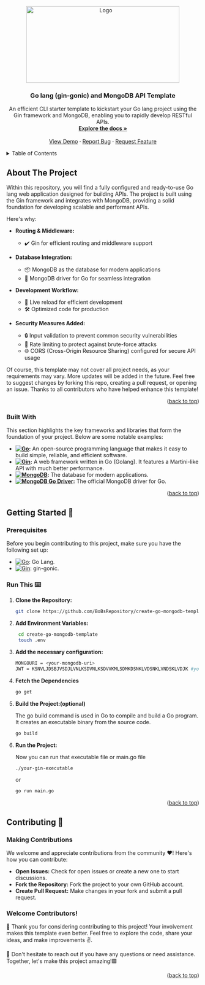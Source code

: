 <a name="readme-top"></a>
<div align="center">
  <a href="https://github.com/BoBsRepository">
    <img src="https://encrypted-tbn0.gstatic.com/images?q=tbn:ANd9GcQwY0mO7WKdqKzPlFuUoTLeWggTtfmOE7c_LeG6dTLJc8IvXPdrUOtOYWtfxxfUmEcRhUg&usqp=CAU" alt="Logo" width="400" height="200">
  </a>
  <h3 align="center">Go lang (gin-gonic) and MongoDB API Template</h3>

  <p align="center">
    An efficient CLI starter template to kickstart your Go lang project using the Gin framework and MongoDB, enabling you to rapidly develop RESTful APIs.
    <br />
    <a href="https://github.com/your-username/your-repository#readme"><strong>Explore the docs »</strong></a>
    <br />
    <br />
    <a href="https://github.com/BoBsRepository/create-go-mongodb-template">View Demo</a>
    ·
    <a href="https://github.com/BoBsRepository/create-go-mongodb-template/issues">Report Bug</a>
    ·
    <a href="https://github.com/BoBsRepository/create-go-mongodb-template/issues">Request Feature</a>
  </p>
</div>

<details>
  <summary>Table of Contents</summary>
  <ol>
    <li>
      <a href="#about-the-project">About The Project</a>
      <ul>
        <li><a href="#built-with">Built With</a></li>
      </ul>
    </li>
    <li>
      <a href="#getting-started">Getting Started</a>
      <ul>
        <li><a href="#prerequisites">Prerequisites</a></li>
        <li><a href="#installation">Installation</a></li>
      </ul>
    </li>
    <li><a href="#usage">Usage</a></li>
    <li><a href="#roadmap">Roadmap</a></li>
    <li><a href="#contributing">Contributing</a></li>
    <li><a href="#license">License</a></li>
    <li><a href="#contact">Contact</a></li>
    <li><a href="#acknowledgments">Acknowledgments</a></li>
  </ol>
</details>

## About The Project

Within this repository, you will find a fully configured and ready-to-use Go lang web application designed for building APIs. The project is built using the Gin framework and integrates with MongoDB, providing a solid foundation for developing scalable and performant APIs.

Here's why:

- **Routing & Middleware:**
  - ✔️ Gin for efficient routing and middleware support

- **Database Integration:**
  - 📦 MongoDB as the database for modern applications
  - 💾 MongoDB driver for Go for seamless integration

- **Development Workflow:**
  - 🔄 Live reload for efficient development
  - 🛠 Optimized code for production

- **Security Measures Added:**
  - 🔒 Input validation to prevent common security vulnerabilities
  - 🚧 Rate limiting to protect against brute-force attacks
  - 🌐 CORS (Cross-Origin Resource Sharing) configured for secure API usage

Of course, this template may not cover all project needs, as your requirements may vary. More updates will be added in the future. Feel free to suggest changes by forking this repo, creating a pull request, or opening an issue. Thanks to all contributors who have helped enhance this template!

<p align="right">(<a href="#readme-top">back to top</a>)</p>

### Built With

This section highlights the key frameworks and libraries that form the foundation of your project. Below are some notable examples:

- **[![Go](https://img.shields.io/badge/Go-00ADD8?style=for-the-badge&logo=go&logoColor=white)](https://golang.org/):** An open-source programming language that makes it easy to build simple, reliable, and efficient software.
- **[![Gin](https://img.shields.io/badge/Gin-00ADD8?style=for-the-badge&logo=go&logoColor=white)](https://gin-gonic.com/):** A web framework written in Go (Golang). It features a Martini-like API with much better performance.
- **[![MongoDB](https://img.shields.io/badge/MongoDB-4EA94B?style=for-the-badge&logo=mongodb&logoColor=white)](https://www.mongodb.com/):** The database for modern applications.
- **[![MongoDB Go Driver](https://img.shields.io/badge/MongoDB%20Go%20Driver-47A248?style=for-the-badge)](https://pkg.go.dev/go.mongodb.org/mongo-driver/mongo):** The official MongoDB driver for Go.

<p align="right">(<a href="#readme-top">back to top</a>)</p>


## Getting Started 🚀

### Prerequisites
Before you begin contributing to this project, make sure you have the following set up:

- [![Go](https://img.shields.io/badge/Go-00ADD8?style=for-the-badge&logo=go&logoColor=white)](https://golang.org/): Go Lang.
- [![Gin](https://img.shields.io/badge/Gin-00ADD8?style=for-the-badge&logo=go&logoColor=white)](https://gin-gonic.com/): gin-gonic.

### Run This ⌨️

1. **Clone the Repository:**
   ```bash
   git clone https://github.com/BoBsRepository/create-go-mongodb-template.git
   ```
2. **Add Environment Variables:**
   ```bash
    cd create-go-mongodb-template
    touch .env
   ```
3. **Add the necessary configuration:**
   ```bash
   MONGOURI = <your-mongodb-uri>
   JWT = KSNVLJDSBJVSDJLVNLKSDVNLKSDVVKMLSDMKDSNKLVDSNKLVNDSKLVDJK #your jwt secret
   ```
4. **Fetch the Dependencies**
   ```bash
   go get
   ```
5. **Build the Project:(optional)**
   
   The go build command is used in Go to compile and build a Go program. It creates an executable binary from the source code.
   ```bash
   go build
   ```
   
7. **Run the Project:**

   
   Now you can run that executable file or main.go file
   ```bash
   ./your-gin-executable
   ```
   or
   
   ```bash
   go run main.go
   ```   
   

   <p align="right">(<a href="#readme-top">back to top</a>)</p>
## Contributing 🌟   
### Making Contributions

We welcome and appreciate contributions from the community ❤️! Here's how you can contribute:

- **Open Issues:** Check for open issues or create a new one to start discussions.
- **Fork the Repository:** Fork the project to your own GitHub account.
- **Create Pull Request:** Make changes in your fork and submit a pull request.

### Welcome Contributors!

🚀 Thank you for considering contributing to this project! Your involvement makes this template even better. Feel free to explore the code, share your ideas, and make improvements ✌️.

🌟 Don't hesitate to reach out if you have any questions or need assistance. Together, let's make this project amazing!🟩

<p align="right">(<a href="#readme-top">back to top</a>)</p>
